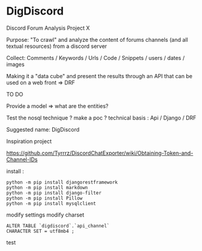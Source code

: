 # DigDiscord

Discord Forum Analysis Project X

Purpose: "To crawl" and analyze the content of forums channels (and  all textual resources) from a discord server

Collect: Comments / Keywords / Urls / Code / Snippets / users / dates / images

Making it a "data cube" and present the results through an API that can be used on a web front => DRF

TO DO

Provide a model => what are the entities?

Test the nosql technique ? make a poc ?
technical basis : Api / Django / DRF

Suggested name: DigDiscord

Inspiration project

https://github.com/Tyrrrz/DiscordChatExporter/wiki/Obtaining-Token-and-Channel-IDs

install :

```
python -m pip install djangorestframework
python -m pip install markdown
python -m pip install django-filter
python -m pip install Pillow
python -m pip install mysqlclient
```

modify settings
modify charset
````
ALTER TABLE `digdiscord`.`api_channel`
CHARACTER SET = utf8mb4 ;
````
test
